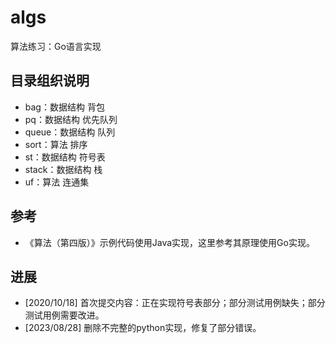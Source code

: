 # algs

算法练习：Go语言实现

## 目录组织说明

*   bag：数据结构 背包
*    pq：数据结构 优先队列 
* queue：数据结构 队列
*  sort：算法 排序
*    st：数据结构 符号表
* stack：数据结构 栈
*    uf：算法 连通集


## 参考

* 《算法（第四版）》示例代码使用Java实现，这里参考其原理使用Go实现。

## 进展

* [2020/10/18] 首次提交内容：正在实现符号表部分；部分测试用例缺失；部分测试用例需要改进。
* [2023/08/28] 删除不完整的python实现，修复了部分错误。
